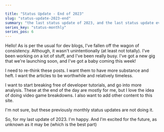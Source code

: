 ```yaml
---

title: "Status Update - End of 2023"
slug: "status-update-2023-end"
summary: "the last status update of 2023, and the last status update ever"
series_key: "status-monthly"
series_pos: 6
---
```


Hello! As is per the usual for dev blogs, I've fallen off the wagon of consistency. Although, it wasn't
unintentionally (at least not totally). I've been working on a lot of stuff, and I've been really busy. I've
got a new gig that we're launching soon, and I've got a baby coming this week!

I need to re-think these posts. I want them to have more substance and heft. I want the articles to be worthwhile and
relatively timeless.

I want to start breaking free of developer tutorials, and go into more analysis. These at the end of the day are mostly
for me, but I love the idea of doing video game breakdowns. I also want to add other content to this site.

I'm not sure, but these previously monthly status updates are not doing it.

So, for my last update of 2023. I'm happy. And I'm excited for the future, as unknown as it may be (which is the best
part)